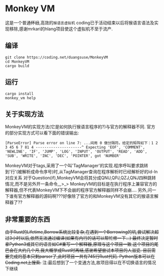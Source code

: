 # Monkey VM
这是一个普通~~怀旧~~,高效的`猴语言虚拟机`
coding已于活动结束以后将猴语言语法及实现移除,感谢mrkari的hlang项目使这个虚拟机不至于流产.

## 编译
```shell
git clone https://coding.net/duangsuse/MonkeyVM
cd MonkeyVM
cargo build
```

## 运行
```shell
cargo install
monkey_vm help
```
## 关于实现方法
MonkeyVM的实现方法(它是如何执行猴语言程序的?)与官方的解释器不同.
官方的部分实现方式可以看下面的错误输出:
```
[ParseError] Parse error on line 7: ...间用 0 做分隔符。给定的矩阵如下：1 2 3 45 6 7 81 4 ---------------------^ Expecting 'EOF', 'COMMENT', 'NEWLINE', 'IF', 'JUMP', 'LOG', 'INPUT', 'OUTPUT', 'READ', 'ADD', 'SUB', 'WRITE', 'INC', 'DEC', 'POINTER', got 'NUMBER'
```
MonkeyVM对于tags,采用了一个叫'TagManager'的实现.程序呼叫要求跳转到'行'(被解析成命令序号)时,从TagManager查询在程序解析时已经解析好的id-ln对应关系
对于Question(if),MonkeyVM会将其分成QNU,QPJ,QZJ,QNJ四种跳转情况,而不是另外开一条命令,,,>_>
MonkeyVM的目标是在执行程序上兼容官方的解释器,但不代表MonkeyVM下不会崩的程序官方解释器同样不会崩....
另外,问一下谁有官方解释器的源码啊???好像除了官方的和MonkeyVM没有其它的猴语言解释器了??

## 非常重要的东西
~~由于Rust的Lifetime,Borrow系统比较复杂,在遇到一个Borrowing的坑,尝试解决超过3小时以后,依然无法通过编译(如果有内行的话可以帮忙修一下...)
最终决定暂时拿Python3或其它的语言如C#重写一个解释器,原理与这个项目一致.这个项目的尾巴会在大约几个月,我大概学成Rust时再结,感谢希望尝试本项目的人滋瓷.
目前需要完成的基本只剩parser了,此时项目一共有745行Rust代码.
Python版本可以在Coding.net上搜索.~~
注:最后想到了一个变通方法,故项目得以在不切换语言的情况下继续
